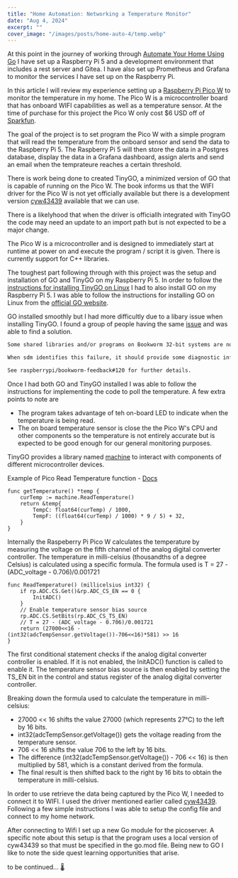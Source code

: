 ```yaml
---
title: "Home Automation: Networking a Temperature Monitor"
date: "Aug 4, 2024"
excerpt: ""
cover_image: "/images/posts/home-auto-4/temp.webp"
---
```


At this point in the journey of working through [Automate Your Home Using Go](https://pragprog.com/titles/gohome/automate-your-home-using-go/) I have set up a Raspberry Pi 5 and a development environment that includes a rest server and Gitea. I have also set up Prometheus and Grafana to monitor the services I have set up on the Raspberry Pi.

In this article I will review my experience setting up a [Raspberry Pi Pico W](https://www.raspberrypi.com/products/raspberry-pi-pico-w/) to monitor the temperature in my home. The Pico W is a microcontroller board that has onboard WIFI capabilities as well as a temperature sensor. At the time of purchase for this project the Pico W only cost $6 USD off of [Sparkfun](https://www.sparkfun.com/products/20173).

The goal of the project is to set program the Pico W with a simple program that will read the temperature from the onboard sensor and send the data to the Raspberry Pi 5. The Raspberry Pi 5 will then store the data in a Postgres database, display the data in a Grafana dashboard, assign alerts and send an email when the temprateure reaches a certain threshold.

There is work being done to created TinyGO, a minimized version of GO that is capable of running on the Pico W. The book informs us that the WIFI driver for the Pico W is not yet officially available but there is a development version [cyw43439](https://github.com/soypat/cyw43439) available that we can use.

There is a likelyhood that when the driver is officiallh integrated with TinyGO the code may need an update to an import path but is not expected to be a major change.

The Pico W is a microcontroller and is designed to immediately start at runtime at power on and execute the program / script it is given. There is currently support for C++ libraries.

The toughest part following through with this project was the setup and installation of GO and TinyGO on my Raspberry Pi 5. In order to follow the [instructions for installing TinyGO on Linux](https://tinygo.org/getting-started/install/linux/) I had to also install GO on my Raspberry Pi 5. I was able to follow the instructions for installing GO on Linux from the [official GO website](https://golang.org/doc/install).

GO installed smoothly but I had more difficultly due to a libary issue when installing TinyGO. I found a group of people having the same [issue](https://github.com/raspberrypi/bookworm-feedback/issues/120) and was able to find a solution.

```txt
Some shared libraries and/or programs on Bookworm 32-bit systems are not linked with 16K pages, which causes sdm to fail when it enters the IMG.

When sdm identifies this failure, it should provide some diagnostic information and the fix: Add the line kernel=kernel8.img to /boot/config.txt and reboot.

See raspberrypi/bookworm-feedback#120 for further details.
```

Once I had both GO and TinyGO installed I was able to follow the instructions for implementing the code to poll the temperature. A few extra points to note are

- The program takes advantage of teh on-board LED to indicate when the temperature is being read.
- The on board temperature sensor is close the the Pico W's CPU and other components so the temperature is not entirely accurate but is expected to be good enough for our general monitoring purposes.

TinyGO provides a library named [machine](https://tinygo.org/docs/reference/microcontrollers/machine/) to interact with components of different microcontroller devices.

Example of Pico Read Temperature function - [Docs](https://tinygo.org/docs/reference/microcontrollers/machine/pico/#func-readtemperature)

```golang
func getTemperature() *temp {
    curTemp := machine.ReadTemperature()
    return &temp{
        TempC: float64(curTemp) / 1000,
        TempF: ((float64(curTemp) / 1000) * 9 / 5) + 32,
    }
}
```

Internally the Raspeberry Pi Pico W calculates the temperature by measuring the voltage on the fifth channel of the analog digital converter controller. The temperature in milli-celsius (thousandths of a degree Celsius) is calculated using a specific formula.
The formula used is T = 27 - (ADC_voltage - 0.706)/0.001721

```golang
func ReadTemperature() (millicelsius int32) {
    if rp.ADC.CS.Get()&rp.ADC_CS_EN == 0 {
        InitADC()
    }
    // Enable temperature sensor bias source
    rp.ADC.CS.SetBits(rp.ADC_CS_TS_EN)
    // T = 27 - (ADC_voltage - 0.706)/0.001721
    return (27000<<16 - (int32(adcTempSensor.getVoltage())-706<<16)*581) >> 16
}
```

The first conditional statement checks if the analog digital converter controller is enabled. If it is not enabled, the InitADC() function is called to enable it. The temperature sensor bias source is then enabled by setting the TS_EN bit in the control and status register of the analog digital converter controller.

Breaking down the formula used to calculate the temperature in milli-celsius:

- 27000 << 16 shifts the value 27000 (which represents 27°C) to the left by 16 bits.
- int32(adcTempSensor.getVoltage()) gets the voltage reading from the temperature sensor.
- 706 << 16 shifts the value 706 to the left by 16 bits.
- The difference (int32(adcTempSensor.getVoltage()) - 706 << 16) is then multiplied by 581, which is a constant derived from the formula.
- The final result is then shifted back to the right by 16 bits to obtain the temperature in milli-celsius.

In order to use retrieve the data being captured by the Pico W, I needed to connect it to WIFI. I used the driver mentioned earlier called [cyw43439](https://github.com/soypat/cyw43439). Following a few simple instructions I was able to setup the config file and connect to my home network.

After connecting to Wifi I set up a new Go module for the picoserver. A specific note about this setup is that the program uses a local version of cyw43439 so that must be specified in the go.mod file. Being new to GO I like to note the side quest learning opportunities that arise.

to be continued... 🌡️
